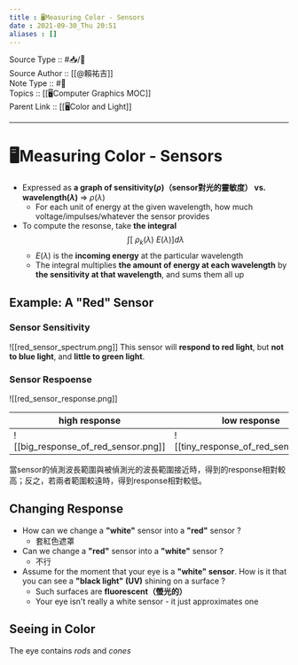 ```yaml
---
title : 🖥️Measuring Color - Sensors
date : 2021-09-30_Thu 20:51
aliases : []
---
```

Source Type :: #📥/📄 <br>
Source Author :: [[@賴祐吉]]<br>
Note Type :: #📝 <br>
Topics :: [[🖥️Computer Graphics MOC]]<br>
Parent Link :: [[🖥️Color and Light]]<br>

---
# 🖥️Measuring Color - Sensors
+ Expressed as **a graph of sensitivity($\rho$)（sensor對光的靈敏度） vs. wavelength($\lambda$)** => $\rho(\lambda)$
	- For each unit of energy at the given wavelength, how much voltage/impulses/whatever the sensor provides
+ To compute the resonse, take **the integral** $$\int [\ \rho_k(\lambda)\ E(\lambda)]d\lambda$$
	- $E(\lambda)$ is the **incoming energy** at the particular wavelength
	- The integral multiplies **the amount of energy at each wavelength** by **the sensitivity at that wavelength**, and sums them all up

## Example: A "Red" Sensor
### Sensor Sensitivity
![[red_sensor_spectrum.png]]
This sensor will **respond to red light**, but **not to blue light**, and **little to green light**.

### Sensor Respoense
![[red_sensor_response.png]]

| high response                       | low response                         |
| ----------------------------------- | ------------------------------------ |
| ![[big_response_of_red_sensor.png]] | ![[tiny_response_of_red_sensor.png]] |
當sensor的偵測波長範圍與被偵測光的波長範圍接近時，得到的response相對較高；反之，若兩者範圍較遠時，得到response相對較低。

## Changing Response
+ How can we change a **"white"** sensor into a **"red"** sensor ?
	- 套紅色遮罩
+ Can we change a **"red"** sensor into a **"white"** sensor ?
	- 不行
+ Assume for the moment that your eye is a **"white" sensor**. How is it that you can see a **"black light" (UV)** shining on a surface ?
	- Such surfaces are **fluorescent（螢光的）**
	- Your eye isn't really a white sensor - it just approximates one

## Seeing in Color
The eye contains *rods* and *cones*